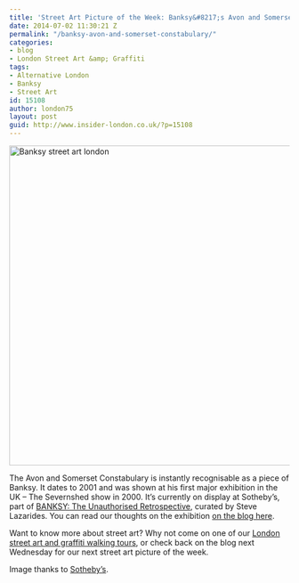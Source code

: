 ```yaml
---
title: 'Street Art Picture of the Week: Banksy&#8217;s Avon and Somerset Constabulary'
date: 2014-07-02 11:30:21 Z
permalink: "/banksy-avon-and-somerset-constabulary/"
categories:
- blog
- London Street Art &amp; Graffiti
tags:
- Alternative London
- Banksy
- Street Art
id: 15108
author: london75
layout: post
guid: http://www.insider-london.co.uk/?p=15108
---
```


[<img class="size-full wp-image-15110 aligncenter" src="http://www.insider-london.co.uk/wp-content/uploads/2014/06/Banksy-Avon-and-Somerset-Constabulary.jpg" alt="Banksy street art london" width="569" height="575" />](http://www.insider-london.co.uk/wp-content/uploads/2014/06/Banksy-Avon-and-Somerset-Constabulary.jpg)
  
The Avon and Somerset Constabulary is instantly recognisable as a piece of Banksy. It dates to 2001 and was shown at his first major exhibition in the UK – The Severnshed show in 2000. It&#8217;s currently on display at Sotheby&#8217;s, part of <a href="http://www.sothebys.com/en/auctions/2014/banksy-steve-lazarides-ls1403.html" target="_blank">BANKSY: The Unauthorised Retrospective</a>, curated by Steve Lazarides. You can read our thoughts on the exhibition <a href="http://www.insider-london.co.uk/2014/06/23/banksy-london-street-art/" target="_blank">on the blog here</a>.

Want to know more about street art? Why not come on one of our <a href="http://www.insider-london.co.uk/london-graffiti-artists-walking-tours/" target="_blank">London street art and graffiti walking tours</a>, or check back on the blog next Wednesday for our next street art picture of the week.

Image thanks to <a href="http://www.sothebys.com/en/auctions/2014/banksy-steve-lazarides-ls1403.html" target="_blank">Sotheby&#8217;s</a>.
